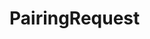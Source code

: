 #  PairingRequest

<api-schema openapi-path="../../openapi.yaml" name="PairingRequest"></api-schema>
